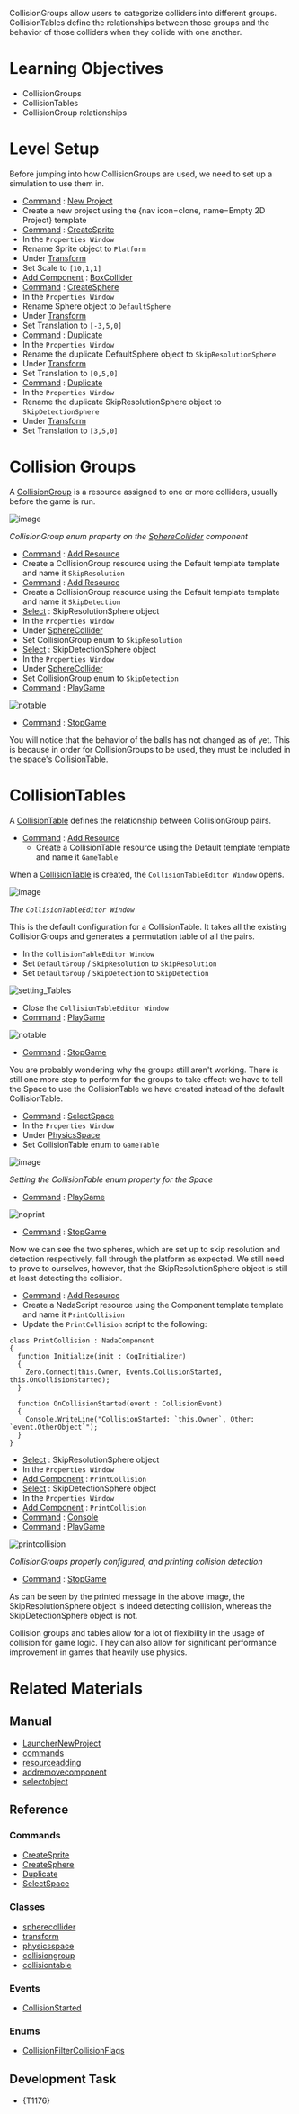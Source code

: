 CollisionGroups allow users to categorize colliders into different groups. CollisionTables define the relationships between those groups and the behavior of those colliders when they collide with one another.


 #  Learning Objectives


- CollisionGroups
- CollisionTables
- CollisionGroup relationships


 #  Level Setup


Before jumping into how CollisionGroups are used, we need to set up a simulation to use them in.

- [ Command](https://github.com/zeroengineteam/ZeroDocs/blob/master/zero_editor_documentation/zeromanual/editor/editorcommands/commands.markdown) : [ New Project](https://github.com/zeroengineteam/ZeroDocs/blob/master/code_reference/command_reference.markdown#newproject)
 - Create a new project using the {nav icon=clone, name=Empty 2D Project} template
- [ Command](https://github.com/zeroengineteam/ZeroDocs/blob/master/zero_editor_documentation/zeromanual/editor/editorcommands/commands.markdown) : [CreateSprite](https://github.com/zeroengineteam/ZeroDocs/blob/master/code_reference/command_reference.markdown#createsprite)
- In the `Properties Window`
 - Rename Sprite object to `Platform`
 - Under [Transform](https://github.com/zeroengineteam/ZeroDocs/blob/master/code_reference/class_reference/transform.markdown)
  - Set Scale  to `[10,1,1]`
 - [Add Component](https://github.com/zeroengineteam/ZeroDocs/blob/master/zero_editor_documentation/zeromanual/editor/addremovecomponent.markdown) : [BoxCollider](https://github.com/zeroengineteam/ZeroDocs/blob/master/code_reference/class_reference/boxcollider.markdown)
- [ Command](https://github.com/zeroengineteam/ZeroDocs/blob/master/zero_editor_documentation/zeromanual/editor/editorcommands/commands.markdown) : [CreateSphere](https://github.com/zeroengineteam/ZeroDocs/blob/master/code_reference/command_reference.markdown#createsphere)
- In the `Properties Window`
 - Rename Sphere object to `DefaultSphere`
 - Under [Transform](https://github.com/zeroengineteam/ZeroDocs/blob/master/code_reference/class_reference/transform.markdown)
  - Set Translation  to `[-3,5,0]`
- [ Command](https://github.com/zeroengineteam/ZeroDocs/blob/master/zero_editor_documentation/zeromanual/editor/editorcommands/commands.markdown) : [Duplicate](https://github.com/zeroengineteam/ZeroDocs/blob/master/code_reference/command_reference.markdown#dupliate)
- In the `Properties Window`
 - Rename the duplicate DefaultSphere object to `SkipResolutionSphere`
 - Under [Transform](https://github.com/zeroengineteam/ZeroDocs/blob/master/code_reference/class_reference/transform.markdown)
  - Set Translation  to `[0,5,0]`
- [ Command](https://github.com/zeroengineteam/ZeroDocs/blob/master/zero_editor_documentation/zeromanual/editor/editorcommands/commands.markdown) : [Duplicate](https://github.com/zeroengineteam/ZeroDocs/blob/master/code_reference/command_reference.markdown#dupliate)
- In the `Properties Window`
 - Rename the duplicate SkipResolutionSphere object to `SkipDetectionSphere`
 - Under [Transform](https://github.com/zeroengineteam/ZeroDocs/blob/master/code_reference/class_reference/transform.markdown)
  - Set Translation  to `[3,5,0]`


 #  Collision Groups


A [CollisionGroup](https://github.com/zeroengineteam/ZeroDocs/blob/master/code_reference/class_reference/collisiongroup.markdown) is a resource assigned to one or more colliders, usually before the game is run.



![image](https://media.githubusercontent.com/media/zeroengineteam/ZeroFiles/master/doc_files/94461.png)


*CollisionGroup enum property on the [SphereCollider](https://github.com/zeroengineteam/ZeroDocs/blob/master/code_reference/class_reference/spherecollider.markdown) component*


- [ Command](https://github.com/zeroengineteam/ZeroDocs/blob/master/zero_editor_documentation/zeromanual/editor/editorcommands/commands.markdown) : [ Add Resource](https://github.com/zeroengineteam/ZeroDocs/blob/master/zero_editor_documentation/zeromanual/editor/editorcommands/resourceadding.markdown)
 - Create a CollisionGroup resource using the Default template template and name it `SkipResolution`
- [ Command](https://github.com/zeroengineteam/ZeroDocs/blob/master/zero_editor_documentation/zeromanual/editor/editorcommands/commands.markdown) : [ Add Resource](https://github.com/zeroengineteam/ZeroDocs/blob/master/zero_editor_documentation/zeromanual/editor/editorcommands/resourceadding.markdown)
 - Create a CollisionGroup resource using the Default template template and name it `SkipDetection`
- [ Select](https://github.com/zeroengineteam/ZeroDocs/blob/master/zero_editor_documentation/zeromanual/editor/editorcommands/selectobject.markdown) : SkipResolutionSphere object
- In the `Properties Window`
 - Under [ SphereCollider](https://github.com/zeroengineteam/ZeroDocs/blob/master/code_reference/class_reference/spherecollider.markdown)
  - Set CollisionGroup enum to `SkipResolution`
- [ Select](https://github.com/zeroengineteam/ZeroDocs/blob/master/zero_editor_documentation/zeromanual/editor/editorcommands/selectobject.markdown) : SkipDetectionSphere object
- In the `Properties Window`
 - Under [ SphereCollider](https://github.com/zeroengineteam/ZeroDocs/blob/master/code_reference/class_reference/spherecollider.markdown)
  - Set CollisionGroup enum to `SkipDetection`
- [ Command](https://github.com/zeroengineteam/ZeroDocs/blob/master/zero_editor_documentation/zeromanual/editor/editorcommands/commands.markdown) : [ PlayGame](https://github.com/zeroengineteam/ZeroDocs/blob/master/code_reference/command_reference.markdown#playgame)



![notable](https://media.githubusercontent.com/media/zeroengineteam/ZeroFiles/master/doc_files/94463.gif)


- [ Command](https://github.com/zeroengineteam/ZeroDocs/blob/master/zero_editor_documentation/zeromanual/editor/editorcommands/commands.markdown) : [ StopGame](https://github.com/zeroengineteam/ZeroDocs/blob/master/code_reference/command_reference.markdown#stopgame)

You will notice that the behavior of the balls has not changed as of yet. This is because in order for CollisionGroups to be used, they must be included in the space's [CollisionTable](https://github.com/zeroengineteam/ZeroDocs/blob/master/code_reference/class_reference/collisiontable.markdown).


 #  CollisionTables


A [CollisionTable](https://github.com/zeroengineteam/ZeroDocs/blob/master/code_reference/class_reference/collisiontable.markdown) defines the relationship between CollisionGroup pairs.

- [ Command](https://github.com/zeroengineteam/ZeroDocs/blob/master/zero_editor_documentation/zeromanual/editor/editorcommands/commands.markdown) : [ Add Resource](https://github.com/zeroengineteam/ZeroDocs/blob/master/zero_editor_documentation/zeromanual/editor/editorcommands/resourceadding.markdown)
  - Create a CollisionTable resource using the Default template template and name it `GameTable`

When a [CollisionTable](https://github.com/zeroengineteam/ZeroDocs/blob/master/code_reference/class_reference/collisiontable.markdown) is created, the `CollisionTableEditor Window` opens.



![image](https://media.githubusercontent.com/media/zeroengineteam/ZeroFiles/master/doc_files/94465.png)


*The `CollisionTableEditor Window`*


This is the default configuration for a CollisionTable. It takes all the existing CollisionGroups and generates a permutation table of all the pairs.

- In the `CollisionTableEditor Window`
 - Set `DefaultGroup` / `SkipResolution` to `SkipResolution`
 - Set `DefaultGroup` / `SkipDetection` to `SkipDetection`



![setting_Tables](https://media.githubusercontent.com/media/zeroengineteam/ZeroFiles/master/doc_files/94835.gif)


- Close the `CollisionTableEditor Window`
- [ Command](https://github.com/zeroengineteam/ZeroDocs/blob/master/zero_editor_documentation/zeromanual/editor/editorcommands/commands.markdown) : [ PlayGame](https://github.com/zeroengineteam/ZeroDocs/blob/master/code_reference/command_reference.markdown#playgame)



![notable](https://media.githubusercontent.com/media/zeroengineteam/ZeroFiles/master/doc_files/94463.gif)


- [ Command](https://github.com/zeroengineteam/ZeroDocs/blob/master/zero_editor_documentation/zeromanual/editor/editorcommands/commands.markdown) : [ StopGame](https://github.com/zeroengineteam/ZeroDocs/blob/master/code_reference/command_reference.markdown#stopgame)

You are probably wondering why the groups still aren't working. There is still one more step to perform for the groups to take effect: we have to tell the Space to use the CollisionTable we have created instead of the default CollisionTable.

- [ Command](https://github.com/zeroengineteam/ZeroDocs/blob/master/zero_editor_documentation/zeromanual/editor/editorcommands/commands.markdown) : [ SelectSpace](https://github.com/zeroengineteam/ZeroDocs/blob/master/code_reference/command_reference.markdown#selectspace)
- In the `Properties Window`
 - Under [PhysicsSpace](https://github.com/zeroengineteam/ZeroDocs/blob/master/code_reference/class_reference/physicsspace.markdown)
  - Set CollisionTable enum to `GameTable`



![image](https://media.githubusercontent.com/media/zeroengineteam/ZeroFiles/master/doc_files/94469.png)


*Setting the CollisionTable enum property for the Space*


- [ Command](https://github.com/zeroengineteam/ZeroDocs/blob/master/zero_editor_documentation/zeromanual/editor/editorcommands/commands.markdown) : [ PlayGame](https://github.com/zeroengineteam/ZeroDocs/blob/master/code_reference/command_reference.markdown#playgame)



![noprint](https://media.githubusercontent.com/media/zeroengineteam/ZeroFiles/master/doc_files/94471.gif)


- [ Command](https://github.com/zeroengineteam/ZeroDocs/blob/master/zero_editor_documentation/zeromanual/editor/editorcommands/commands.markdown) : [ StopGame](https://github.com/zeroengineteam/ZeroDocs/blob/master/code_reference/command_reference.markdown#stopgame)

Now we can see the two spheres, which are set up to skip resolution and detection respectively, fall through the platform as expected. We still need to prove to ourselves, however, that the SkipResolutionSphere object is still at least detecting the collision.


- [ Command](https://github.com/zeroengineteam/ZeroDocs/blob/master/zero_editor_documentation/zeromanual/editor/editorcommands/commands.markdown) : [ Add Resource](https://github.com/zeroengineteam/ZeroDocs/blob/master/zero_editor_documentation/zeromanual/editor/editorcommands/resourceadding.markdown)
 - Create a NadaScript resource using the Component template template and name it `PrintCollision`
- Update the `PrintCollision` script to the following:

```lang=csharp, name="PrintCollision"
class PrintCollision : NadaComponent
{
  function Initialize(init : CogInitializer)
  {
    Zero.Connect(this.Owner, Events.CollisionStarted, this.OnCollisionStarted);
  }

  function OnCollisionStarted(event : CollisionEvent)
  {
    Console.WriteLine("CollisionStarted: `this.Owner`, Other: `event.OtherObject`");
  }
}
```


- [ Select](https://github.com/zeroengineteam/ZeroDocs/blob/master/zero_editor_documentation/zeromanual/editor/editorcommands/selectobject.markdown) : SkipResolutionSphere object
- In the `Properties Window`
 - [ Add Component](https://github.com/zeroengineteam/ZeroDocs/blob/master/zero_editor_documentation/zeromanual/editor/addremovecomponent.markdown) : `PrintCollision`
- [ Select](https://github.com/zeroengineteam/ZeroDocs/blob/master/zero_editor_documentation/zeromanual/editor/editorcommands/selectobject.markdown) : SkipDetectionSphere object
- In the `Properties Window`
 - [ Add Component](https://github.com/zeroengineteam/ZeroDocs/blob/master/zero_editor_documentation/zeromanual/editor/addremovecomponent.markdown) : `PrintCollision`
- [ Command](https://github.com/zeroengineteam/ZeroDocs/blob/master/zero_editor_documentation/zeromanual/editor/editorcommands/commands.markdown) : [ Console](https://github.com/zeroengineteam/ZeroDocs/blob/master/code_reference/command_reference.markdown#console)
- [ Command](https://github.com/zeroengineteam/ZeroDocs/blob/master/zero_editor_documentation/zeromanual/editor/editorcommands/commands.markdown) : [ PlayGame](https://github.com/zeroengineteam/ZeroDocs/blob/master/code_reference/command_reference.markdown#playgame)



![printcollision](https://media.githubusercontent.com/media/zeroengineteam/ZeroFiles/master/doc_files/94783.gif)


*CollisionGroups properly configured, and printing collision detection*


- [ Command](https://github.com/zeroengineteam/ZeroDocs/blob/master/zero_editor_documentation/zeromanual/editor/editorcommands/commands.markdown) : [ StopGame](https://github.com/zeroengineteam/ZeroDocs/blob/master/code_reference/command_reference.markdown#stopgame)

As can be seen by the printed message in the above image, the SkipResolutionSphere object is indeed detecting collision, whereas the SkipDetectionSphere object is not.

Collision groups and tables allow for a lot of flexibility in the usage of collision for game logic. They can also allow for significant performance improvement in games that heavily use physics.


 #  Related Materials
 ##  Manual
- [LauncherNewProject](https://github.com/zeroengineteam/ZeroDocs/blob/master/zero_editor_documentation/zeromanual/editor/editorcommands/launchernewproject.markdown)
- [commands](https://github.com/zeroengineteam/ZeroDocs/blob/master/zero_editor_documentation/zeromanual/editor/editorcommands/commands.markdown)
- [resourceadding](https://github.com/zeroengineteam/ZeroDocs/blob/master/zero_editor_documentation/zeromanual/editor/editorcommands/resourceadding.markdown)
- [addremovecomponent](https://github.com/zeroengineteam/ZeroDocs/blob/master/zero_editor_documentation/zeromanual/editor/addremovecomponent.markdown)
- [selectobject](https://github.com/zeroengineteam/ZeroDocs/blob/master/zero_editor_documentation/zeromanual/editor/editorcommands/selectobject.markdown)

 ##  Reference
 ###  Commands
- [ CreateSprite](https://github.com/zeroengineteam/ZeroDocs/blob/master/code_reference/command_reference.markdown#createsprite)
- [ CreateSphere](https://github.com/zeroengineteam/ZeroDocs/blob/master/code_reference/command_reference.markdown#createsphere)
- [ Duplicate](https://github.com/zeroengineteam/ZeroDocs/blob/master/code_reference/command_reference.markdown#duplicate)
- [ SelectSpace](https://github.com/zeroengineteam/ZeroDocs/blob/master/code_reference/command_reference.markdown#selectspace)

 ###  Classes
- [spherecollider](https://github.com/zeroengineteam/ZeroDocs/blob/master/code_reference/class_reference/spherecollider.markdown)
- [transform](https://github.com/zeroengineteam/ZeroDocs/blob/master/code_reference/class_reference/transform.markdown)
- [physicsspace](https://github.com/zeroengineteam/ZeroDocs/blob/master/code_reference/class_reference/physicsspace.markdown)
- [collisiongroup](https://github.com/zeroengineteam/ZeroDocs/blob/master/code_reference/class_reference/collisiongroup.markdown)
- [collisiontable](https://github.com/zeroengineteam/ZeroDocs/blob/master/code_reference/class_reference/collisiontable.markdown)

 ###  Events
- [ CollisionStarted](https://github.com/zeroengineteam/ZeroDocs/blob/master/code_reference/event_reference.markdown#collisionstarted)

 ###  Enums
- [ CollisionFilterCollisionFlags](https://github.com/zeroengineteam/ZeroDocs/blob/master/code_reference/enum_reference.markdown#collisionfiltercollision)

 ##  Development Task 
- {T1176} 

 